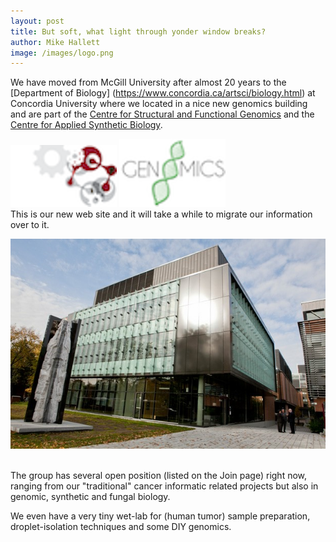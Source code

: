 ```yaml
---
layout: post
title: But soft, what light through yonder window breaks?
author: Mike Hallett
image: /images/logo.png
---
```



We have moved from McGill University after almost 20 years to the
[Department of Biology] (https://www.concordia.ca/artsci/biology.html)
at Concordia University where we located in a nice new genomics building and are part of the [Centre for Structural and Functional Genomics](https://www.concordia.ca/research/genomics.html) and the [Centre for Applied Synthetic Biology](https://www.concordia.ca/research/casb.html). 

<img class="pull-left" src="/images/casb.png">
<img class="pull-center" src="/images/csfg.png">

<br>
This is our new web site and it will take a while to migrate our information over to it.

<a href="https://goo.gl/maps/BvTPPcvn4wN2"><img class="pull-center" src="/images/ge-building.jpg"/></a>


<br>
The group has several open position (listed on the Join page) right now, ranging from our "traditional" cancer informatic related projects but also in genomic, synthetic and fungal biology. 

We even have a very tiny wet-lab for (human tumor) sample preparation, droplet-isolation techniques and some DIY genomics.

<br>

